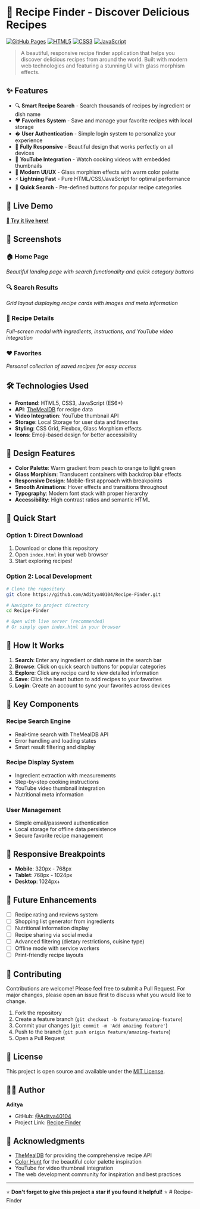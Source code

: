 # 🍳 Recipe Finder - Discover Delicious Recipes

[![GitHub Pages](https://img.shields.io/badge/GitHub%20Pages-Live%20Demo-blue)](https://aditya40104.github.io/Recipe-Finder/)
[![HTML5](https://img.shields.io/badge/HTML5-E34F26?style=flat&logo=html5&logoColor=white)](https://developer.mozilla.org/en-US/docs/Web/HTML)
[![CSS3](https://img.shields.io/badge/CSS3-1572B6?style=flat&logo=css3&logoColor=white)](https://developer.mozilla.org/en-US/docs/Web/CSS)
[![JavaScript](https://img.shields.io/badge/JavaScript-F7DF1E?style=flat&logo=javascript&logoColor=black)](https://developer.mozilla.org/en-US/docs/Web/JavaScript)

> A beautiful, responsive recipe finder application that helps you discover delicious recipes from around the world. Built with modern web technologies and featuring a stunning UI with glass morphism effects.

## ✨ Features

- 🔍 **Smart Recipe Search** - Search thousands of recipes by ingredient or dish name
- ❤️ **Favorites System** - Save and manage your favorite recipes with local storage
- � **User Authentication** - Simple login system to personalize your experience
- 📱 **Fully Responsive** - Beautiful design that works perfectly on all devices
- 🎥 **YouTube Integration** - Watch cooking videos with embedded thumbnails
- 🌈 **Modern UI/UX** - Glass morphism effects with warm color palette
- ⚡ **Lightning Fast** - Pure HTML/CSS/JavaScript for optimal performance
- 🍔 **Quick Search** - Pre-defined buttons for popular recipe categories

## 🚀 Live Demo

**[🌟 Try it live here!](https://aditya40104.github.io/Recipe-Finder/)**

## 📸 Screenshots

### 🏠 Home Page
*Beautiful landing page with search functionality and quick category buttons*

### 🔍 Search Results
*Grid layout displaying recipe cards with images and meta information*

### 📄 Recipe Details
*Full-screen modal with ingredients, instructions, and YouTube video integration*

### ❤️ Favorites
*Personal collection of saved recipes for easy access*

## 🛠️ Technologies Used

- **Frontend**: HTML5, CSS3, JavaScript (ES6+)
- **API**: [TheMealDB](https://www.themealdb.com/) for recipe data
- **Video Integration**: YouTube thumbnail API
- **Storage**: Local Storage for user data and favorites
- **Styling**: CSS Grid, Flexbox, Glass Morphism effects
- **Icons**: Emoji-based design for better accessibility

## 🎨 Design Features

- **Color Palette**: Warm gradient from peach to orange to light green
- **Glass Morphism**: Translucent containers with backdrop blur effects
- **Responsive Design**: Mobile-first approach with breakpoints
- **Smooth Animations**: Hover effects and transitions throughout
- **Typography**: Modern font stack with proper hierarchy
- **Accessibility**: High contrast ratios and semantic HTML

## 🏁 Quick Start

### Option 1: Direct Download
1. Download or clone this repository
2. Open `index.html` in your web browser
3. Start exploring recipes!

### Option 2: Local Development
```bash
# Clone the repository
git clone https://github.com/Aditya40104/Recipe-Finder.git

# Navigate to project directory
cd Recipe-Finder

# Open with live server (recommended)
# Or simply open index.html in your browser
```

## 🔧 How It Works

1. **Search**: Enter any ingredient or dish name in the search bar
2. **Browse**: Click on quick search buttons for popular categories
3. **Explore**: Click any recipe card to view detailed information
4. **Save**: Click the heart button to add recipes to your favorites
5. **Login**: Create an account to sync your favorites across devices

## 🌟 Key Components

### Recipe Search Engine
- Real-time search with TheMealDB API
- Error handling and loading states
- Smart result filtering and display

### Recipe Display System
- Ingredient extraction with measurements
- Step-by-step cooking instructions
- YouTube video thumbnail integration
- Nutritional meta information

### User Management
- Simple email/password authentication
- Local storage for offline data persistence
- Secure favorite recipe management

## 📱 Responsive Breakpoints

- **Mobile**: 320px - 768px
- **Tablet**: 768px - 1024px
- **Desktop**: 1024px+

## 🎯 Future Enhancements

- [ ] Recipe rating and reviews system
- [ ] Shopping list generator from ingredients
- [ ] Nutritional information display
- [ ] Recipe sharing via social media
- [ ] Advanced filtering (dietary restrictions, cuisine type)
- [ ] Offline mode with service workers
- [ ] Print-friendly recipe layouts

## 🤝 Contributing

Contributions are welcome! Please feel free to submit a Pull Request. For major changes, please open an issue first to discuss what you would like to change.

1. Fork the repository
2. Create a feature branch (`git checkout -b feature/amazing-feature`)
3. Commit your changes (`git commit -m 'Add amazing feature'`)
4. Push to the branch (`git push origin feature/amazing-feature`)
5. Open a Pull Request

## 📝 License

This project is open source and available under the [MIT License](LICENSE).

## 👨‍💻 Author

**Aditya**
- GitHub: [@Aditya40104](https://github.com/Aditya40104)
- Project Link: [Recipe Finder](https://github.com/Aditya40104/Recipe-Finder)

## 🙏 Acknowledgments

- [TheMealDB](https://www.themealdb.com/) for providing the comprehensive recipe API
- [Color Hunt](https://colorhunt.co/) for the beautiful color palette inspiration
- YouTube for video thumbnail integration
- The web development community for inspiration and best practices

---

⭐ **Don't forget to give this project a star if you found it helpful!** ⭐
#   R e c i p e - F i n d e r 
 
 